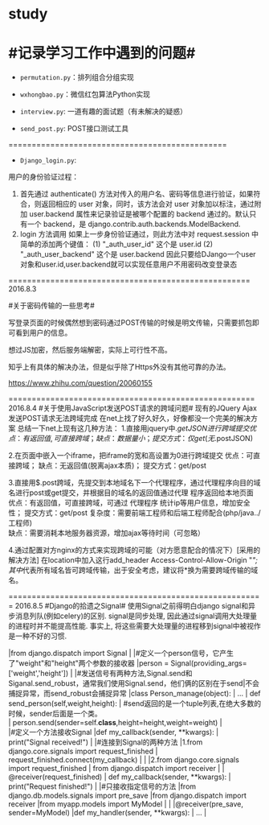 ﻿# study #
#记录学习工作中遇到的问题#
===============================================

- `permutation.py`：排列组合分组实现

- `wxhongbao.py`：微信红包算法Python实现

- `interview.py`: 一道有趣的面试题（有未解决的疑惑）

- `send_post.py`: POST接口测试工具


===============================================
- `Django_login.py`:

用户的身份验证过程：
1. 首先通过 authenticate() 方法对传入的用户名、密码等信息进行验证，如果符合，则返回相应的 user 对象，同时，该方法会对 user 对象加以标注，通过附加 user.backend 属性来记录验证是被哪个配置的 backend 通过的。默认只有一个 backend，是 django.contrib.auth.backends.ModelBackend.
2. login 方法调用
    如果上一步身份验证通过，则此方法中对 request.session 中简单的添加两个键值：
    (1) "_auth_user_id"  这个是 user.id
    (2) "_auth_user_backend" 这个是 user.backend
因此只要给DJango一个user对象和user.id,user.backend就可以实现任意用户不用密码改变登录态



====================================================
2016.8.3

#关于密码传输的一些思考#

写登录页面的时候偶然想到密码通过POST传输的时候是明文传输，只需要抓包即可看到用户的信息。

想过JS加密，然后服务端解密，实际上可行性不高。

知乎上有具体的解决办法，但是似乎除了Https外没有其他可靠的办法。

https://www.zhihu.com/question/20060155


=====================================================
2016.8.4
#关于使用JavaScript发送POST请求的跨域问题#
现有的JQuery Ajax发送POST请求无法跨域完成
在net上找了好久好久，好像都没一个完美的解决方案
总结一下net上现有这几种方法：
1.直接用jquery中$.getJSON进行跨域提交
          优点：有返回值,可直接跨域；
          缺点：数据量小；
          提交方式：仅get (无$.postJSON)

2.在页面中嵌入一个iframe，把iframe的宽和高设置为0进行跨域提交
           优点：可直接跨域；
           缺点：无返回值(脱离ajax本质)；
          提交方式：get/post

3.直接用$.post跨域，先提交到本地域名下一个代理程序，通过代理程序向目的域名进行post或get提交，并根据目的域名的返回值通过代理 程序返回给本地页面
          优点：有返回值，可直接跨域，可通过 代理程序 统计ip等用户信息，增加安全性；
          提交方式：get/post
          复杂度：需要前端工程师和后端工程师配合(php/java../工程师)  
           缺点：需要消耗本地服务器资源，增加ajax等待时间（可忽略）

4.通过配置对方nginx的方式来实现跨域的可能（对方愿意配合的情况下）[采用的解决方法]
在location中加入这行add_header Access-Control-Allow-Origin "*";
其中*代表所有域名皆可跨域传输，出于安全考虑，建议将*换为需要跨域传输的域名。


=======================================================
2016.8.5
#Django的拾遗之Signal#
使用Signal之前得明白django signal和异步消息列队(例如celery)的区别. signal是同步处理, 因此通过signal调用大处理量的进程时并不能提高性能. 事实上, 将这些需要大处理量的进程移到signal中被视作是一种不好的习惯.

|from django.dispatch import Signal 
|
|#定义一个person信号，它产生了"weight"和"height"两个参数的接收器
|person = Signal(providing_args=['weight','height'])
|
|#发送信号有两种方法,Signal.send和Siganal.send_robust，通常我们使用Signal.send，他们俩的区别在于send|不会捕捉异常，而send_robust会捕捉异常
|class Person_manage(object):
|	...
|	def send_person(self,weight,height):
|		#send返回的是一个tuple列表,在绝大多数的时候，sender后面是一个类。		
|		person.send(sender=self.__class__,height=height,weight=weight)
|		
|#定义一个方法接收Signal
|def my_callback(sender, **kwargs):
|   print("Signal received!")
|
|#连接到Signal的两种方法
|1.from django.core.signals import request_finished
|  request_finished.connect(my_callback)
|
|
|2.from django.core.signals import request_finished
|  from django.dispatch import receiver
|
|  @receiver(request_finished)
|  def my_callback(sender, **kwargs):
|      print("Request finished!")
|
|#只接收指定信号的方法
|from django.db.models.signals import pre_save
|from django.dispatch import receiver
|from myapp.models import MyModel
|
|
|@receiver(pre_save, sender=MyModel)
|def my_handler(sender, **kwargs):
|    ...
|




